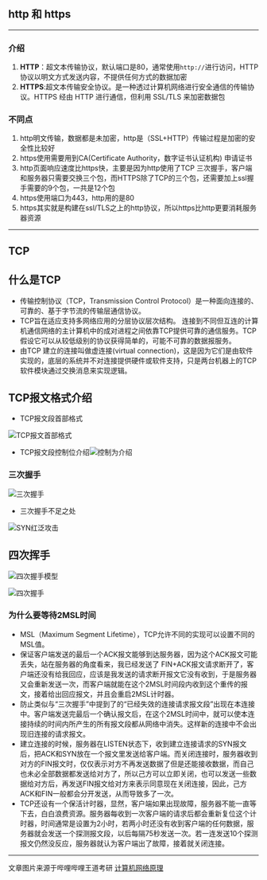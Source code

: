## http 和 https

---

### 介绍

1. **HTTP**：超文本传输协议，默认端口是80，通常使用`http://`进行访问，HTTP 协议以明文方式发送内容，不提供任何方式的数据加密
2. **HTTPS**:超文本传输安全协议。是一种透过计算机网络进行安全通信的传输协议。HTTPS 经由 HTTP 进行通信，但利用 SSL/TLS 来加密数据包

### 不同点

1. http明文传输，数据都是未加密，http是（SSL+HTTP）传输过程是加密的安全性比较好
2. https使用需要用到CA(Certificate Authority，数字证书认证机构) 申请证书
3. http页面响应速度比https快，主要是因为http使用了TCP 三次握手，客户端和服务器只需要交换三个包，而HTTPS除了TCP的三个包，还需要加上ssl握手需要的9个包，一共是12个包
4. https使用端口为443，http用的是80
5. https其实就是构建在ssl/TLS之上的http协议，所以https比http更要消耗服务器资源

---

## TCP

## 什么是TCP

 - 传输控制协议（TCP，Transmission Control Protocol）是一种面向连接的、可靠的、基于字节流的传输层通信协议。
 - TCP旨在适应支持多网络应用的分层协议层次结构。
   连接到不同但互连的计算机通信网络的主计算机中的成对进程之间依靠TCP提供可靠的通信服务。TCP假设它可以从较低级别的协议获得简单的，可能不可靠的数据报服务。
 - 由TCP 建立的连接叫做虚连接(virtual connection)，这是因为它们是由软件实现的，底层的系统并不对连接提供硬件或软件支持，只是两台机器上的TCP 软件模块通过交换消息来实现逻辑。

## TCP报文格式介绍

 - TCP报文段首部格式

![TCP报文首部格式](https://img-blog.csdnimg.cn/20210512131411576.png?x-oss-process=image/watermark,type_ZmFuZ3poZW5naGVpdGk,shadow_10,text_aHR0cHM6Ly9ibG9nLmNzZG4ubmV0L3FxXzQzNDE3Mjc2,size_16,color_FFFFFF,t_70)
 - TCP报文段控制位介绍![控制为介绍](https://img-blog.csdnimg.cn/20210512132352749.png?x-oss-process=image/watermark,type_ZmFuZ3poZW5naGVpdGk,shadow_10,text_aHR0cHM6Ly9ibG9nLmNzZG4ubmV0L3FxXzQzNDE3Mjc2,size_16,color_FFFFFF,t_70)
### 三次握手

![三次握手](https://img-blog.csdnimg.cn/20210512201518430.png?x-oss-process=image/watermark,type_ZmFuZ3poZW5naGVpdGk,shadow_10,text_aHR0cHM6Ly9ibG9nLmNzZG4ubmV0L3FxXzQzNDE3Mjc2,size_16,color_FFFFFF,t_70)

 - 三次握手不足之处

![SYN红泛攻击](https://img-blog.csdnimg.cn/20210512201832751.png?x-oss-process=image/watermark,type_ZmFuZ3poZW5naGVpdGk,shadow_10,text_aHR0cHM6Ly9ibG9nLmNzZG4ubmV0L3FxXzQzNDE3Mjc2,size_16,color_FFFFFF,t_70)

 ## 四次挥手
![四次握手模型](https://img-blog.csdnimg.cn/2021051220274463.png?x-oss-process=image/watermark,type_ZmFuZ3poZW5naGVpdGk,shadow_10,text_aHR0cHM6Ly9ibG9nLmNzZG4ubmV0L3FxXzQzNDE3Mjc2,size_16,color_FFFFFF,t_70)

![四次握手](https://img-blog.csdnimg.cn/20210512204107495.png?x-oss-process=image/watermark,type_ZmFuZ3poZW5naGVpdGk,shadow_10,text_aHR0cHM6Ly9ibG9nLmNzZG4ubmV0L3FxXzQzNDE3Mjc2,size_16,color_FFFFFF,t_70)

### 为什么要等待2MSL时间

 - MSL（Maximum Segment Lifetime），TCP允许不同的实现可以设置不同的MSL值。
 - 保证客户端发送的最后一个ACK报文能够到达服务器，因为这个ACK报文可能丢失，站在服务器的角度看来，我已经发送了		FIN+ACK报文请求断开了，客户端还没有给我回应，应该是我发送的请求断开报文它没有收到，于是服务器又会重新发送一次，而客户端就能在这个2MSL时间段内收到这个重传的报文，接着给出回应报文，并且会重启2MSL计时器。
 - 防止类似与“三次握手”中提到了的“已经失效的连接请求报文段”出现在本连接中。客户端发送完最后一个确认报文后，在这个2MSL时间中，就可以使本连接持续的时间内所产生的所有报文段都从网络中消失。这样新的连接中不会出现旧连接的请求报文。
 - 建立连接的时候，服务器在LISTEN状态下，收到建立连接请求的SYN报文后，把ACK和SYN放在一个报文里发送给客户端。而关闭连接时，服务器收到对方的FIN报文时，仅仅表示对方不再发送数据了但是还能接收数据，而自己也未必全部数据都发送给对方了，所以己方可以立即关闭，也可以发送一些数据给对方后，再发送FIN报文给对方来表示同意现在关闭连接，因此，己方ACK和FIN一般都会分开发送，从而导致多了一次。
 - TCP还设有一个保活计时器，显然，客户端如果出现故障，服务器不能一直等下去，白白浪费资源。服务器每收到一次客户端的请求后都会重新复位这个计时器，时间通常是设置为2小时，若两小时还没有收到客户端的任何数据，服务器就会发送一个探测报文段，以后每隔75秒发送一次。若一连发送10个探测报文仍然没反应，服务器就认为客户端出了故障，接着就关闭连接。

---
文章图片来源于哔哩哔哩王道考研   [计算机网络原理](https://www.bilibili.com/video/BV19E411D78Q?p=64&spm_id_from=pageDriver)
